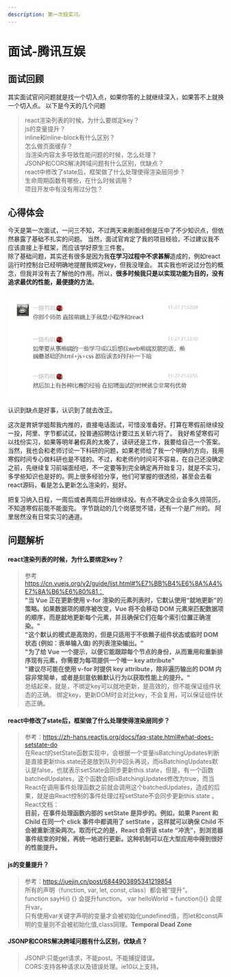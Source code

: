 ```yaml
---
description: 第一次投实习。
---
```


# 面试-腾讯互娱


## 面试回顾
其实面试官问问题就是找一个切入点，如果你答的上就继续深入，如果答不上就换一个切入点。
以下是今天的几个问题

> react渲染列表的时候，为什么要绑定key？   
> js的变量提升？  
> inline和inline-block有什么区别？  
> 怎么做页面缓存？  
> 当渲染内容太多导致性能问题的时候，怎么处理？  
> JSONP和CORS解决跨域问题有什么区别，优缺点？  
> react中修改了state后，框架做了什么处理使得渲染层同步？  
> 生命周期函数有哪些，在什么时候调用？  
> 项目开发中有没有用过分包？  

## 心得体会

今天是第一次面试，一问三不知，不过两天来刷面经倒是压中了不少知识点，但依然暴露了基础不扎实的问题。
当然，面试官肯定了我的项目经验，不过建议我不应该直接上手框架，而应该学好原生三件套。  
除了基础问题，其实还有很多是因为我**在学习过程中不求甚解**造成的，例如react运行时控制台已经明确地提醒我绑定key，但我没理会。
其实我也听说过分包的概念，但我并没有去了解他的作用。所以，**很多时候我只是以实现功能为目的，没有追求最优的性能，最便捷的方法**。

<img src="../images/鹅厂面试官评价.jpg"></img>

认识到缺点是好事，认识到了就去改正。

这次是育妍学姐帮我内推的，直接电话面试，可惜没准备好。打算在寒假前继续投一投，阿里、字节都试试，投普通招聘估计要过五关斩六将了。
我好希望寒假可以找份实习，如果等明年暑假真的太晚了，读研还是工作，我要给自己一个答案。当然，我也会和老师讨论一下科研的问题，如果老师给了我一个明确的方向，我用寒假时间专心做科研也是不错的。不过，和老师约时间可不容易，在自己还没确定之前，先继续复习前端面经吧，不一定要等到完全确定再开始复习，就是不实习，多学些知识也是好的。网上很多经验分享，他们可掌握的很透彻，甚至会去看react源码，看是怎么更新怎么渲染的，挺好。

把复习纳入日程，一周后或者两周后开始继续投。有点不确定企业会多久捞简历，不知道寒假前能不能面完。
字节跳动的几个岗感觉不错，还有一个是广州的。
阿里居然没有日常实习的通道。  

## 问题解析

#### react渲染列表的时候，为什么要绑定key？  

> 参考 https://cn.vuejs.org/v2/guide/list.html#%E7%BB%B4%E6%8A%A4%E7%8A%B6%E6%80%81：  
**"当 Vue 正在更新使用 v-for 渲染的元素列表时，它默认使用“就地更新”的策略。如果数据项的顺序被改变，Vue 将不会移动 DOM 元素来匹配数据项的顺序，而是就地更新每个元素，并且确保它们在每个索引位置正确渲染。"   
"这个默认的模式是高效的，但是只适用于不依赖子组件状态或临时 DOM 状态 (例如：表单输入值) 的列表渲染输出。"   
"为了给 Vue 一个提示，以便它能跟踪每个节点的身份，从而重用和重新排序现有元素，你需要为每项提供一个唯一 key attribute"    
"建议尽可能在使用 v-for 时提供 key attribute，除非遍历输出的 DOM 内容非常简单，或者是刻意依赖默认行为以获取性能上的提升。"**   
总结起来，就是，不绑定key可以就地更新，是高效的，但不能保证组件状态的正确。	绑定key，更新DOM时会对比key，不会复用，可以保证组件状态正确。  

#### react中修改了state后，框架做了什么处理使得渲染层同步？  

> 参考：https://zh-hans.reactjs.org/docs/faq-state.html#what-does-setstate-do  
在React的setState函数实现中，会根据一个变量isBatchingUpdates判断是直接更新this.state还是放到队列中回头再说，而isBatchingUpdates默认是false，也就表示setState会同步更新this.state，但是，有一个函数batchedUpdates，这个函数会把isBatchingUpdates修改为true，而当React在调用事件处理函数之前就会调用这个batchedUpdates，造成的后果，就是由React控制的事件处理过程setState不会同步更新this.state 。  
React文档：  
**目前，在事件处理函数内部的 setState 是异步的。例如，如果 Parent 和 Child 在同一个 click 事件中都调用了 setState ，这样就可以确保 Child 不会被重新渲染两次。取而代之的是，React 会将该 state “冲洗”，到浏览器事件结束的时候，再统一地进行更新。这种机制可以在大型应用中得到很好的性能提升。**  

#### js的变量提升？  

> 参考：https://juejin.cn/post/6844903895341219854  
所有的声明（function, var, let, const, class）都会被“提升”。  
function sayHi() {} 会提升function。 var helloWorld = function(){} 会提升var。  
只有使用var关键字声明的变量才会被初始化undefined值，而let和const声明的变量则不会被初始化值,class同理。**Temporal Dead Zone**

#### JSONP和CORS解决跨域问题有什么区别，优缺点？  

> JSONP:只能get请求，不能post。不能捕捉错误。  
CORS:支持各种请求以及错误处理。ie10以上支持。

